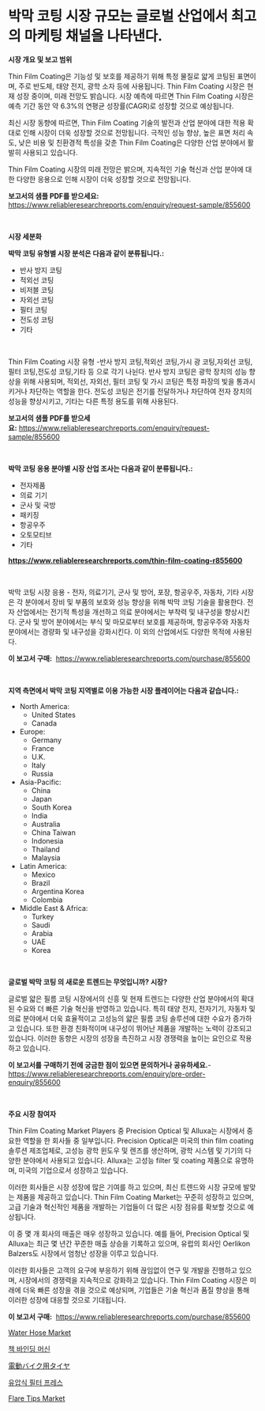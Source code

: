 <p><h1>박막 코팅 시장 규모는 글로벌 산업에서 최고의 마케팅 채널을 나타낸다.</h1></p><p><strong>시장 개요 및 보고 범위</strong></p>
<p><p>Thin Film Coating은 기능성 및 보호를 제공하기 위해 특정 물질로 얇게 코팅된 표면이며, 주로 반도체, 태양 전지, 광학 소자 등에 사용됩니다. Thin Film Coating 시장은 현재 성장 중이며, 미래 전망도 밝습니다. 시장 예측에 따르면 Thin Film Coating 시장은 예측 기간 동안 약 6.3%의 연평균 성장률(CAGR)로 성장할 것으로 예상됩니다. </p><p>최신 시장 동향에 따르면, Thin Film Coating 기술의 발전과 산업 분야에 대한 적용 확대로 인해 시장이 더욱 성장할 것으로 전망됩니다. 극적인 성능 향상, 높은 표면 처리 속도, 낮은 비용 및 친환경적 특성을 갖춘 Thin Film Coating은 다양한 산업 분야에서 활발히 사용되고 있습니다. </p><p>Thin Film Coating 시장의 미래 전망은 밝으며, 지속적인 기술 혁신과 산업 분야에 대한 다양한 응용으로 인해 시장이 더욱 성장할 것으로 전망됩니다.</p></p>
<p><strong>보고서의 샘플 PDF를 받으세요:</strong> <a href="https://www.reliableresearchreports.com/enquiry/request-sample/855600">https://www.reliableresearchreports.com/enquiry/request-sample/855600</a></p>
<p>&nbsp;</p>
<p><strong>시장 세분화</strong></p>
<p><strong>박막 코팅 유형별 시장 분석은 다음과 같이 분류됩니다.:</strong></p>
<p><ul><li>반사 방지 코팅</li><li>적외선 코팅</li><li>비저블 코팅</li><li>자외선 코팅</li><li>필터 코팅</li><li>전도성 코팅</li><li>기타</li></ul></p>
<p>&nbsp;</p>
<p><p>Thin Film Coating 시장 유형 -반사 방지 코팅,적외선 코팅,가시 광 코팅,자외선 코팅,필터 코팅,전도성 코팅,기타 등 으로 각기 나뉜다. 반사 방지 코팅은 광학 장치의 성능 향상을 위해 사용되며, 적외선, 자외선, 필터 코팅 및 가시 코팅은 특정 파장의 빛을 통과시키거나 차단하는 역할을 한다. 전도성 코팅은 전기를 전달하거나 차단하여 전자 장치의 성능을 향상시키고, 기타는 다른 특정 용도를 위해 사용된다.</p></p>
<p><strong>보고서의 샘플 PDF를 받으세요:</strong>&nbsp;<a href="https://www.reliableresearchreports.com/enquiry/request-sample/855600">https://www.reliableresearchreports.com/enquiry/request-sample/855600</a></p>
<p>&nbsp;</p>
<p><strong> 박막 코팅 응용 분야별 시장 산업 조사는 다음과 같이 분류됩니다.:</strong></p>
<p><ul><li>전자제품</li><li>의료 기기</li><li>군사 및 국방</li><li>패키징</li><li>항공우주</li><li>오토모티브</li><li>기타</li></ul></p>
<p><strong><a href="https://www.reliableresearchreports.com/thin-film-coating-r855600">https://www.reliableresearchreports.com/thin-film-coating-r855600</a></strong></p>
<p>&nbsp;</p>
<p><p>박막 코팅 시장 응용 - 전자, 의료기기, 군사 및 방어, 포장, 항공우주, 자동차, 기타 시장은 각 분야에서 장비 및 부품의 보호와 성능 향상을 위해 박막 코팅 기술을 활용한다. 전자 산업에서는 전기적 특성을 개선하고 의료 분야에서는 부착력 및 내구성을 향상시킨다. 군사 및 방어 분야에서는 부식 및 마모로부터 보호를 제공하며, 항공우주와 자동차 분야에서는 경량화 및 내구성을 강화시킨다. 이 외의 산업에서도 다양한 목적에 사용된다.</p></p>
<p><strong>이 보고서 구매:</strong>&nbsp; <a href="https://www.reliableresearchreports.com/purchase/855600">https://www.reliableresearchreports.com/purchase/855600</a></p>
<p>&nbsp;</p>
<p><strong>지역 측면에서 박막 코팅 지역별로 이용 가능한 시장 플레이어는 다음과 같습니다.:</strong></p>
<p><ul>
    <li>
        North America:
        <ul>
            <li>United States</li>
            <li>Canada</li>
        </ul>
    </li>
    <li>
        Europe:
        <ul>
            <li>Germany</li>
            <li>France</li>
            <li>U.K.</li>
            <li>Italy</li>
            <li>Russia</li>
        </ul>
    </li>
    <li>
        Asia-Pacific:
        <ul>
            <li>China</li>
            <li>Japan</li>
            <li>South Korea</li>
            <li>India</li>
            <li>Australia</li>
            <li>China Taiwan</li>
            <li>Indonesia</li>
            <li>Thailand</li>
            <li>Malaysia</li>
        </ul>
    </li>
    <li>
        Latin America:
        <ul>
            <li>Mexico</li>
            <li>Brazil</li>
            <li>Argentina Korea</li>
            <li>Colombia</li>
        </ul>
    </li>
    <li>
        Middle East & Africa:
        <ul>
            <li>Turkey</li>
            <li>Saudi</li>
            <li>Arabia</li>
            <li>UAE</li>
            <li>Korea</li>
        </ul>
    </li>
    </ul></p>
<p>&nbsp;</p>
<p><strong>글로벌 박막 코팅 의 새로운 트렌드는 무엇입니까? 시장?</strong></p>
<p><p>글로벌 얇은 필름 코팅 시장에서의 신흥 및 현재 트렌드는 다양한 산업 분야에서의 확대된 수요와 더 빠른 기술 혁신을 반영하고 있습니다. 특히 태양 전지, 전자기기, 자동차 및 의료 분야에서 더욱 효율적이고 고성능의 얇은 필름 코팅 솔루션에 대한 수요가 증가하고 있습니다. 또한 환경 친화적이며 내구성이 뛰어난 제품을 개발하는 노력이 강조되고 있습니다. 이러한 동향은 시장의 성장을 촉진하고 시장 경쟁력을 높이는 요인으로 작용하고 있습니다.</p></p>
<p><strong>이 보고서를 구매하기 전에 궁금한 점이 있으면 문의하거나 공유하세요.</strong>- <a href="https://www.reliableresearchreports.com/enquiry/pre-order-enquiry/855600">https://www.reliableresearchreports.com/enquiry/pre-order-enquiry/855600</a></p>
<p>&nbsp;</p>
<p><strong>주요 시장 참여자</strong></p>
<p><p>Thin Film Coating Market Players 중 Precision Optical 및 Alluxa는 시장에서 중요한 역할을 한 회사들 중 일부입니다. Precision Optical은 미국의 thin film coating 솔루션 제조업체로, 고성능 광학 윈도우 및 렌즈를 생산하며, 광학 시스템 및 기기의 다양한 분야에서 사용되고 있습니다. Alluxa는 고성능 filter 및 coating 제품으로 유명하며, 미국의 기업으로서 성장하고 있습니다.</p><p>이러한 회사들은 시장 성장에 많은 기여를 하고 있으며, 최신 트렌드와 시장 규모에 발맞는 제품을 제공하고 있습니다. Thin Film Coating Market는 꾸준히 성장하고 있으며, 고급 기술과 혁신적인 제품을 개발하는 기업들이 더 많은 시장 점유를 확보할 것으로 예상됩니다.</p><p>이 중 몇 개 회사의 매출은 매우 성장하고 있습니다. 예를 들어, Precision Optical 및 Alluxa는 최근 몇 년간 꾸준한 매출 상승을 기록하고 있으며, 유럽의 회사인 Oerlikon Balzers도 시장에서 엄청난 성장을 이루고 있습니다.</p><p>이러한 회사들은 고객의 요구에 부응하기 위해 끊임없이 연구 및 개발을 진행하고 있으며, 시장에서의 경쟁력을 지속적으로 강화하고 있습니다. Thin Film Coating 시장은 미래에 더욱 빠른 성장을 겪을 것으로 예상되며, 기업들은 기술 혁신과 품질 향상을 통해 이러한 성장에 대응할 것으로 기대됩니다.</p></p>
<p><strong>이 보고서 구매:</strong>&nbsp;&nbsp;<a href="https://www.reliableresearchreports.com/purchase/855600">https://www.reliableresearchreports.com/purchase/855600</a></p>
<p><p><a href="https://issuu.com/reportprime-2/docs/water-hose-market-size-2030.pptx">Water Hose Market</a></p><p><a href="https://medium.com/@joespinka88967/%EC%B1%85-%EC%A0%9C%EB%B3%B8-%EA%B8%B0%EA%B3%84-%EC%8B%9C%EC%9E%A5%EC%9D%80-%EC%8B%9C%EC%9E%A5-%EC%A0%90%EC%9C%A0%EC%9C%A8-%EA%B7%9C%EB%AA%A8-%EB%B0%8F-2031%EB%85%84%EA%B9%8C%EC%A7%80%EC%9D%98-%EC%98%88%EC%83%81-%EC%98%88%EC%B8%A1%EC%97%90-%EC%B4%88%EC%A0%90%EC%9D%84-%EB%A7%9E%EC%B6%98%EB%8B%A4-a95dd65969ed">책 바인딩 머신</a></p><p><a href="https://medium.com/@zackaryhalvorson2023/%E9%9B%BB%E5%8B%95%E3%83%90%E3%82%A4%E3%82%AF%E3%82%BF%E3%82%A4%E3%83%A4%E5%B8%82%E5%A0%B4-%E3%82%BF%E3%82%A4%E3%83%97-%E3%82%A2%E3%83%97%E3%83%AA%E3%82%B1%E3%83%BC%E3%82%B7%E3%83%A7%E3%83%B3-%E5%9C%B0%E7%90%86%E3%81%AB%E3%82%88%E3%82%8B%E5%8C%85%E6%8B%AC%E7%9A%84%E8%A9%95%E4%BE%A1-d63769e72c65">電動バイク用タイヤ</a></p><p><a href="https://medium.com/@rudyswaniafgwski56664/%ED%95%98%EC%9D%B4%EB%93%9C%EB%A1%9C%EB%A6%AC%ED%94%BD-%ED%95%84%ED%84%B0-%ED%94%84%EB%A0%88%EC%8A%A4-%EC%8B%9C%EC%9E%A5-%EA%B7%9C%EB%AA%A8-cagr-%ED%8A%B8%EB%A0%8C%EB%93%9C-2024-2030-a9bc6e64ed3c">유압식 필터 프레스</a></p><p><a href="https://github.com/Sherrillcrooksxa8i18ucf2m/Market-Research-Report-List-2/blob/main/flare-tips-market.md">Flare Tips Market</a></p></p>